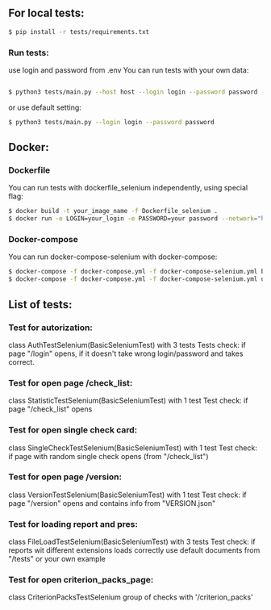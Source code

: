 
## For local tests:

```bash
$ pip install -r tests/requirements.txt
```

### Run tests:

use login and password from .env
You can run tests with your own data:

```bash

$ python3 tests/main.py --host host --login login --password password --pres your press --report your report --report_doc your report doc
```

or use default setting:

```bash
$ python3 tests/main.py --login login --password password
```

## Docker:

### Dockerfile
You can run tests with dockerfile_selenium independently, using special flag:

```bash
$ docker build -t your_image_name -f Dockerfile_selenium .
$ docker run -e LOGIN=your_login -e PASSWORD=your password --network="host" your_image_name

```

### Docker-compose
You can run docker-compose-selenium with docker-compose:

```bash
$ docker-compose -f docker-compose.yml -f docker-compose-selenium.yml build
$ docker-compose -f docker-compose.yml -f docker-compose-selenium.yml up

```

## List of tests:

### Test for autorization:

class AuthTestSelenium(BasicSeleniumTest) with 3 tests
Tests check: if page "/login" opens, if it doesn't take wrong login/password and takes correct.

### Test for open page /check_list:

class StatisticTestSelenium(BasicSeleniumTest) with 1 test
Test check: if page "/check_list" opens


### Test for open single check card:

class SingleCheckTestSelenium(BasicSeleniumTest) with 1 test
Test check: if page with random single check opens (from "/check_list")

### Test for open page /version:

class VersionTestSelenium(BasicSeleniumTest) with 1 test
Test check: if page "/version" opens and contains info from "VERSION.json"

### Test for loading report and pres:

class FileLoadTestSelenium(BasicSeleniumTest) with 3 tests
Test check: if reports wit different extensions loads correctly
use default documents from "/tests" or your own example

### Test for open criterion_packs_page:
class CriterionPacksTestSelenium
group of checks with '/criterion_packs'

